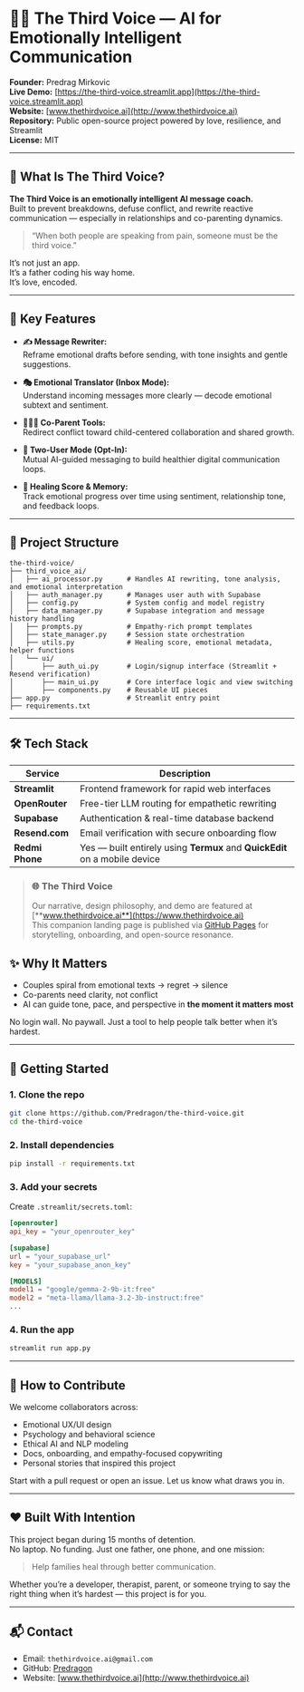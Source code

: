 # 🧠💬 The Third Voice — AI for Emotionally Intelligent Communication  
**Founder:** Predrag Mirkovic  
**Live Demo:** [https://the-third-voice.streamlit.app](https://the-third-voice.streamlit.app)  
**Website:** [www.thethirdvoice.ai](http://www.thethirdvoice.ai)  
**Repository:** Public open-source project powered by love, resilience, and Streamlit  
**License:** MIT

---

## 🌱 What Is The Third Voice?

**The Third Voice is an emotionally intelligent AI message coach.**  
Built to prevent breakdowns, defuse conflict, and rewrite reactive communication — especially in relationships and co-parenting dynamics.

> “When both people are speaking from pain, someone must be the third voice.”

It’s not just an app.  
It’s a father coding his way home.  
It’s love, encoded.

---

## 🔧 Key Features

- **✍️ Message Rewriter:**  
  Reframe emotional drafts before sending, with tone insights and gentle suggestions.

- **🎭 Emotional Translator (Inbox Mode):**  
  Understand incoming messages more clearly — decode emotional subtext and sentiment.

- **👨‍👩‍👧 Co-Parent Tools:**  
  Redirect conflict toward child-centered collaboration and shared growth.

- **💬 Two-User Mode (Opt-In):**  
  Mutual AI-guided messaging to build healthier digital communication loops.

- **🧠 Healing Score & Memory:**  
  Track emotional progress over time using sentiment, relationship tone, and feedback loops.

---

## 📁 Project Structure

```
the-third-voice/
├── third_voice_ai/
│   ├── ai_processor.py      # Handles AI rewriting, tone analysis, and emotional interpretation
│   ├── auth_manager.py      # Manages user auth with Supabase
│   ├── config.py            # System config and model registry
│   ├── data_manager.py      # Supabase integration and message history handling
│   ├── prompts.py           # Empathy-rich prompt templates
│   ├── state_manager.py     # Session state orchestration
│   ├── utils.py             # Healing score, emotional metadata, helper functions
│   └── ui/
│       ├── auth_ui.py       # Login/signup interface (Streamlit + Resend verification)
│       ├── main_ui.py       # Core interface logic and view switching
│       ├── components.py    # Reusable UI pieces
├── app.py                   # Streamlit entry point
├── requirements.txt
```

---

## 🛠️ Tech Stack

| Service       | Description                                     |
|---------------|-------------------------------------------------|
| **Streamlit** | Frontend framework for rapid web interfaces     |
| **OpenRouter**| Free-tier LLM routing for empathetic rewriting  |
| **Supabase**  | Authentication & real-time database backend     |
| **Resend.com**| Email verification with secure onboarding flow  |
| **Redmi Phone**| Yes — built entirely using **Termux** and **QuickEdit** on a mobile device |

> ### 🌐 The Third Voice  
> Our narrative, design philosophy, and demo are featured at [**www.thethirdvoice.ai**](https://www.thethirdvoice.ai)  
> This companion landing page is published via [GitHub Pages](https://github.com/Predragon/Landing-thethirdvoice.ai) for storytelling, onboarding, and open-source resonance.

## ✨ Why It Matters

- Couples spiral from emotional texts → regret → silence  
- Co-parents need clarity, not conflict  
- AI can guide tone, pace, and perspective in **the moment it matters most**

No login wall. No paywall. Just a tool to help people talk better when it’s hardest.

---

## 🚧 Getting Started

### 1. Clone the repo

```bash
git clone https://github.com/Predragon/the-third-voice.git
cd the-third-voice
```

### 2. Install dependencies

```bash
pip install -r requirements.txt
```

### 3. Add your secrets  
Create `.streamlit/secrets.toml`:

```toml
[openrouter]
api_key = "your_openrouter_key"

[supabase]
url = "your_supabase_url"
key = "your_supabase_anon_key"

[MODELS]
model1 = "google/gemma-2-9b-it:free"
model2 = "meta-llama/llama-3.2-3b-instruct:free"
...
```

### 4. Run the app

```bash
streamlit run app.py
```

---

## 🤝 How to Contribute

We welcome collaborators across:

- Emotional UX/UI design  
- Psychology and behavioral science  
- Ethical AI and NLP modeling  
- Docs, onboarding, and empathy-focused copywriting  
- Personal stories that inspired this project

Start with a pull request or open an issue. Let us know what draws you in.

---

## ❤️ Built With Intention

This project began during 15 months of detention.  
No laptop. No funding. Just one father, one phone, and one mission:  

> Help families heal through better communication.  

Whether you’re a developer, therapist, parent, or someone trying to say the right thing when it’s hardest — this project is for you.

---

## 📬 Contact

- Email: `thethirdvoice.ai@gmail.com`  
- GitHub: [Predragon](https://github.com/Predragon)  
- Website: [www.thethirdvoice.ai](http://www.thethirdvoice.ai)
